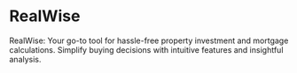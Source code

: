 # RealWise
RealWise: Your go-to tool for hassle-free property investment and mortgage calculations. Simplify buying decisions with intuitive features and insightful analysis.
